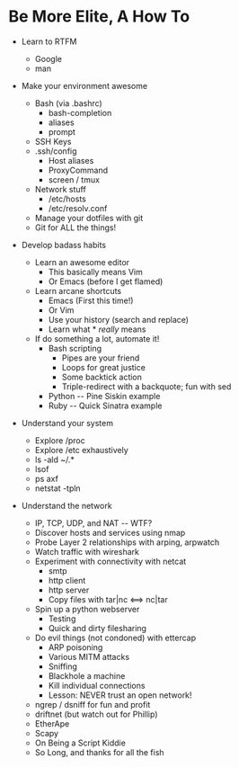 Be More Elite, A How To
=======================

* Learn to RTFM
  * Google
  * man

* Make your environment awesome
  * Bash (via .bashrc)
    * bash-completion
    * aliases
    * prompt
  * SSH Keys
  * .ssh/config
    * Host aliases
    * ProxyCommand
    * screen / tmux
  * Network stuff
    * /etc/hosts
    * /etc/resolv.conf
  * Manage your dotfiles with git
  * Git for ALL the things!

* Develop badass habits
  * Learn an awesome editor
    * This basically means Vim
    * Or Emacs (before I get flamed)
  * Learn arcane shortcuts
    * Emacs (First this time!)
    * Or Vim
    * Use your history (search and replace)
    * Learn what \* *really* means
  * If do something a lot, automate it!
    * Bash scripting
      * Pipes are your friend
      * Loops for great justice
      * Some backtick action
      * Triple-redirect with a backquote; fun with sed
    * Python -- Pine Siskin example
    * Ruby -- Quick Sinatra example
 * Understand your system
   * Explore /proc
   * Explore /etc exhaustively
   * ls -ald ~/.*
   * lsof
   * ps axf
   * netstat -tpln
 * Understand the network
   * IP, TCP, UDP, and NAT -- WTF?
   * Discover hosts and services using nmap
   * Probe Layer 2 relationships with arping, arpwatch
   * Watch traffic with wireshark
   * Experiment with connectivity with netcat
     * smtp
     * http client
     * http server
     * Copy files with tar|nc <==> nc|tar
   * Spin up a python webserver
     * Testing
     * Quick and dirty filesharing
   * Do evil things (not condoned) with ettercap
     * ARP poisoning
     * Various MITM attacks
     * Sniffing
     * Blackhole a machine
     * Kill individual connections
     * Lesson: NEVER trust an open network!
   * ngrep / dsniff for fun and profit
   * driftnet (but watch out for Phillip)
   * EtherApe
   * Scapy
   * On Being a Script Kiddie
   * So Long, and thanks for all the fish


